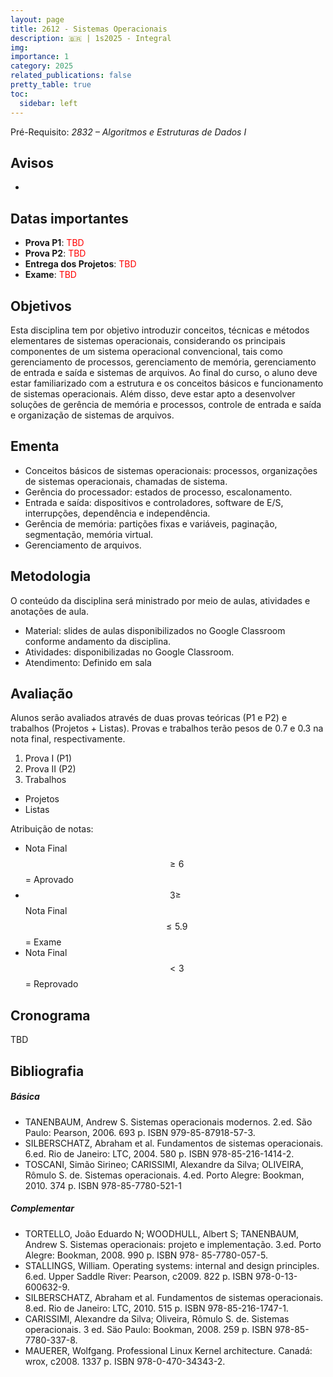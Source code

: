 ```yaml
---
layout: page
title: 2612 - Sistemas Operacionais
description: 🇧🇷 | 1s2025 - Integral
img: 
importance: 1
category: 2025
related_publications: false
pretty_table: true
toc:
  sidebar: left
---
```


Pré-Requisito: *2832 – Algoritmos e Estruturas de Dados I*

## Avisos
- 

## Datas importantes
- **Prova P1**: <span style="color:red">TBD</span>
- **Prova P2**: <span style="color:red">TBD</span>
- **Entrega dos Projetos**: <span style="color:red">TBD</span>
- **Exame**: <span style="color:red">TBD</span>

## Objetivos
Esta disciplina tem por objetivo introduzir conceitos, técnicas e métodos elementares de sistemas operacionais, considerando os principais componentes de um sistema operacional convencional, tais como gerenciamento de processos, gerenciamento de memória, gerenciamento de entrada e saída e sistemas de arquivos. Ao final do curso, o aluno deve estar familiarizado com a estrutura e os conceitos básicos e funcionamento de sistemas operacionais. Além disso, deve estar apto a desenvolver soluções de gerência de memória e processos, controle de entrada e saída e organização de sistemas de arquivos.

## Ementa
- Conceitos básicos de sistemas operacionais: processos, organizações de sistemas operacionais, chamadas de sistema. 
- Gerência do processador: estados de processo, escalonamento.
- Entrada e saída: dispositivos e controladores, software de E/S, interrupções, dependência e independência.
- Gerência de memória: partições fixas e variáveis, paginação, segmentação, memória virtual.
- Gerenciamento de arquivos.

## Metodologia
O conteúdo da disciplina será ministrado por meio de aulas, atividades e anotações de aula.

- Material: slides de aulas disponibilizados no Google Classroom conforme andamento da disciplina.
- Atividades: disponibilizadas no Google Classroom.
- Atendimento: Definido em sala

## Avaliação
Alunos serão avaliados através de duas provas teóricas (P1 e P2) e trabalhos (Projetos + Listas). Provas e trabalhos terão pesos de 0.7 e 0.3 na nota final, respectivamente.

1. Prova I (P1)
2. Prova II (P2)
3. Trabalhos
- Projetos
- Listas

Atribuição de notas:

- Nota Final $$ \geq 6$$ = Aprovado
- $$3 \geq$$ Nota Final $$\leq 5.9$$ = Exame
- Nota Final $$ < 3$$ = Reprovado

## Cronograma

TBD

## Bibliografia

##### Básica
- TANENBAUM, Andrew S. Sistemas operacionais modernos. 2.ed. São Paulo: Pearson, 2006. 693 p. ISBN 979-85-87918-57-3.
- SILBERSCHATZ, Abraham et al. Fundamentos de sistemas operacionais. 6.ed. Rio de Janeiro: LTC, 2004. 580 p. ISBN 978-85-216-1414-2.
- TOSCANI, Simão Sirineo; CARISSIMI, Alexandre da Silva; OLIVEIRA, Rômulo S. de. Sistemas operacionais. 4.ed. Porto Alegre: Bookman, 2010. 374 p. ISBN 978-85-7780-521-1


##### Complementar
- TORTELLO, João Eduardo N; WOODHULL, Albert S; TANENBAUM, Andrew S. Sistemas operacionais: projeto e implementação. 3.ed. Porto Alegre: Bookman, 2008. 990 p. ISBN 978- 85-7780-057-5.
- STALLINGS, William. Operating systems: internal and design principles. 6.ed. Upper Saddle River: Pearson, c2009. 822 p. ISBN 978-0-13-600632-9.
- SILBERSCHATZ, Abraham et al. Fundamentos de sistemas operacionais. 8.ed. Rio de Janeiro: LTC, 2010. 515 p. ISBN 978-85-216-1747-1.
- CARISSIMI, Alexandre da Silva; Oliveira, Rômulo S. de. Sistemas operacionais. 3 ed. Säo Paulo: Bookman, 2008. 259 p. ISBN 978-85-7780-337-8.
- MAUERER, Wolfgang. Professional Linux Kernel architecture. Canadá: wrox, c2008. 1337 p. ISBN 978-0-470-34343-2.